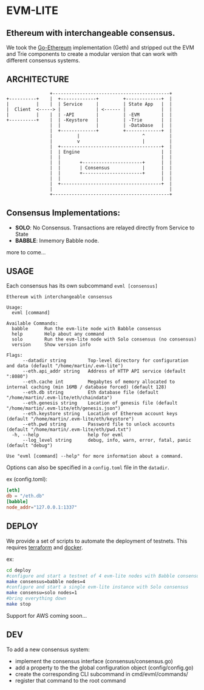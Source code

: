 # EVM-LITE
## Ethereum with interchangeable consensus.

We took the [Go-Ethereum](https://github.com/ethereum/go-ethereum) 
implementation (Geth) and stripped out the EVM and Trie components to create a 
modular version that can work with different consensus systems. 

## ARCHITECTURE

```
                +-------------------------------------------+
+----------+    |  +-------------+         +-------------+  |       
|          |    |  | Service     |         | State App   |  |
|  Client  <-----> |             | <------ |             |  |
|          |    |  | -API        |         | -EVM        |  |
+----------+    |  | -Keystore   |         | -Trie       |  |
                |  |             |         | -Database   |  |
                |  +-------------+         +-------------+  |
                |         |                       ^         |     
                |         v                       |         |
                |  +-------------------------------------+  |
                |  | Engine                              |  |
                |  |                                     |  | 
                |  |       +----------------------+      |  |
                |  |       | Consensus            |      |  |
                |  |       +----------------------+      |  |
                |  |                                     |  |
                |  +-------------------------------------+  |
                |                                           | 
                +-------------------------------------------+

```

## Consensus Implementations:

- **SOLO**: No Consensus. Transactions are relayed directly from Service to 
            State
- **BABBLE**: Inmemory Babble node.

more to come...

## USAGE

Each consensus has its own subcommand `evml [consensus]`

```
Ethereum with interchangeable consensus

Usage:
  evml [command]

Available Commands:
  babble      Run the evm-lite node with Babble consensus
  help        Help about any command
  solo        Run the evm-lite node with Solo consensus (no consensus)
  version     Show version info

Flags:
      --datadir string        Top-level directory for configuration and data (default "/home/martin/.evm-lite")
      --eth.api_addr string   Address of HTTP API service (default ":8080")
      --eth.cache int         Megabytes of memory allocated to internal caching (min 16MB / database forced) (default 128)
      --eth.db string         Eth database file (default "/home/martin/.evm-lite/eth/chaindata")
      --eth.genesis string    Location of genesis file (default "/home/martin/.evm-lite/eth/genesis.json")
      --eth.keystore string   Location of Ethereum account keys (default "/home/martin/.evm-lite/eth/keystore")
      --eth.pwd string        Password file to unlock accounts (default "/home/martin/.evm-lite/eth/pwd.txt")
  -h, --help                  help for evml
      --log_level string      debug, info, warn, error, fatal, panic (default "debug")

Use "evml [command] --help" for more information about a command.

```

Options can also be specified in a `config.toml` file in the `datadir`. 

ex (config.toml):
``` toml
[eth]
db = "/eth.db"
[babble]
node_addr="127.0.0.1:1337"
```

## DEPLOY

We provide a set of scripts to automate the deployment of testnets. This 
requires [terraform](https://www.terraform.io/) and 
[docker](https://www.docker.com/).

ex: 
``` bash
cd deploy
#configure and start a testnet of 4 evm-lite nodes with Babble consensus
make consensus=babble nodes=4
#configure and start a single evm-lite instance with Solo consensus 
make consensu=solo nodes=1 
#bring everything down
make stop 
```

Support for AWS coming soon...


## DEV

To add a new consensus system:

- implement the consensus interface (consensus/consensus.go)
- add a property to the the global configuration object (config/config.go)
- create the corresponding CLI subcommand in cmd/evml/commands/
- register that command to the root command

